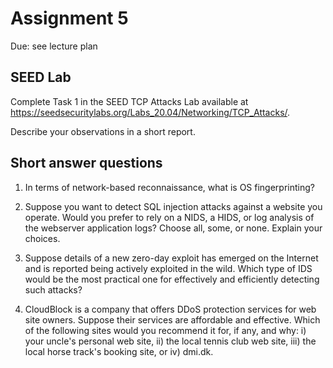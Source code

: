 # Assignment 5

Due: see lecture plan

## SEED Lab

Complete Task 1 in the SEED TCP Attacks Lab available at https://seedsecuritylabs.org/Labs_20.04/Networking/TCP_Attacks/.

Describe your observations in a short report.

## Short answer questions

1. In terms of network-based reconnaissance, what is OS fingerprinting?

2. Suppose you want to detect SQL injection attacks against a website you operate. Would you prefer to rely on a NIDS, a HIDS, or log analysis of the webserver application logs? Choose all, some, or none. Explain your choices.

3. Suppose details of a new zero-day exploit has emerged on the Internet and is reported being actively exploited in the wild. Which type of IDS would be the most practical one for effectively and efficiently detecting such attacks?

4. CloudBlock is a company that offers DDoS protection services for web site owners. Suppose their services are affordable and effective. Which of the following sites would you recommend it for, if any, and why: i) your uncle's personal web site, ii) the local tennis club web site, iii) the local horse track's booking site, or iv) dmi.dk.

